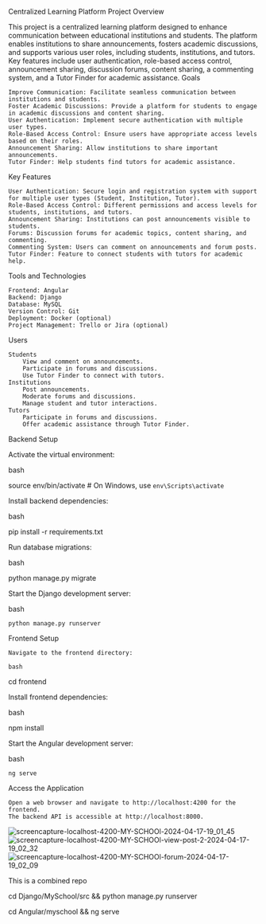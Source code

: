 Centralized Learning Platform
Project Overview

This project is a centralized learning platform designed to enhance communication between educational institutions and students. The platform enables institutions to share announcements, fosters academic discussions, and supports various user roles, including students, institutions, and tutors. Key features include user authentication, role-based access control, announcement sharing, discussion forums, content sharing, a commenting system, and a Tutor Finder for academic assistance.
Goals

    Improve Communication: Facilitate seamless communication between institutions and students.
    Foster Academic Discussions: Provide a platform for students to engage in academic discussions and content sharing.
    User Authentication: Implement secure authentication with multiple user types.
    Role-Based Access Control: Ensure users have appropriate access levels based on their roles.
    Announcement Sharing: Allow institutions to share important announcements.
    Tutor Finder: Help students find tutors for academic assistance.

Key Features

    User Authentication: Secure login and registration system with support for multiple user types (Student, Institution, Tutor).
    Role-Based Access Control: Different permissions and access levels for students, institutions, and tutors.
    Announcement Sharing: Institutions can post announcements visible to students.
    Forums: Discussion forums for academic topics, content sharing, and commenting.
    Commenting System: Users can comment on announcements and forum posts.
    Tutor Finder: Feature to connect students with tutors for academic help.

Tools and Technologies

    Frontend: Angular
    Backend: Django
    Database: MySQL
    Version Control: Git
    Deployment: Docker (optional)
    Project Management: Trello or Jira (optional)

Users

    Students
        View and comment on announcements.
        Participate in forums and discussions.
        Use Tutor Finder to connect with tutors.
    Institutions
        Post announcements.
        Moderate forums and discussions.
        Manage student and tutor interactions.
    Tutors
        Participate in forums and discussions.
        Offer academic assistance through Tutor Finder.
Backend Setup


Activate the virtual environment:

bash

source env/bin/activate  # On Windows, use `env\Scripts\activate`

Install backend dependencies:

bash

pip install -r requirements.txt

Run database migrations:

bash

python manage.py migrate

Start the Django development server:

bash

    python manage.py runserver

Frontend Setup

    Navigate to the frontend directory:

    bash

cd frontend

Install frontend dependencies:

bash

npm install

Start the Angular development server:

bash

    ng serve

Access the Application

    Open a web browser and navigate to http://localhost:4200 for the frontend.
    The backend API is accessible at http://localhost:8000.

![screencapture-localhost-4200-MY-SCHOOl-2024-04-17-19_01_45](https://github.com/Fadiman741/SCHOOL_PROJECT/assets/63578113/9a2edcd6-14eb-4bc3-b967-da521f909417)
![screencapture-localhost-4200-MY-SCHOOl-view-post-2-2024-04-17-19_02_32](https://github.com/Fadiman741/SCHOOL_PROJECT/assets/63578113/bbe1fa68-f0e3-4763-9e3d-8c7292fa3ca7)
![screencapture-localhost-4200-MY-SCHOOl-forum-2024-04-17-19_02_09](https://github.com/Fadiman741/SCHOOL_PROJECT/assets/63578113/92245553-a042-4e00-9c28-69daef0ace9e)




This is a combined repo

cd Django/MySchool/src && python manage.py runserver

 cd Angular/myschool && ng serve
